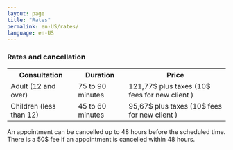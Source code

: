 ```yaml
---
layout: page
title: "Rates"
permalink: en-US/rates/
language: en-US
---
```

<h3>Rates and cancellation</h3>
<table>
    <tr>
        <th>Consultation</th>
        <th>Duration</th>
        <th>Price</th>
    </tr>
    <tr>
        <td>Adult (12 and over)</td>
        <td>75 to 90 minutes</td>
        <td>121,77$ plus taxes (10$ fees for new client )</td>
    </tr>
    <tr>
        <td>Children (less than 12)</td>
        <td>45 to 60 minutes</td>
        <td>95,67$ plus taxes (10$ fees for new client )</td>
    </tr>
</table>
An appointment can be cancelled up to 48 hours before the scheduled time.
There is a 50$ fee if an appointment is cancelled within 48 hours.  

